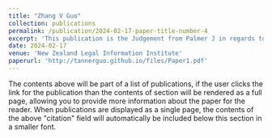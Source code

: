 ```yaml
---
title: "Zhang V Guo"
collection: publications
permalink: /publication/2024-02-17-paper-title-number-4
excerpt: 'This publication is the Judgement from Palmer J in regards to NZHC714'
date: 2024-02-17
venue: 'New Zealand Legal Information Institute'
paperurl: 'http://tannerguo.github.io/files/Paper1.pdf'
---
```


The contents above will be part of a list of publications, if the user clicks the link for the publication than the contents of section will be rendered as a full page, allowing you to provide more information about the paper for the reader. When publications are displayed as a single page, the contents of the above "citation" field will automatically be included below this section in a smaller font.
